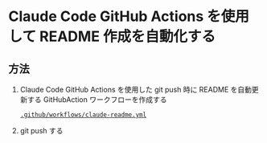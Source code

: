 # Claude Code GitHub Actions を使用して README 作成を自動化する

## 方法

1. Claude Code GitHub Actions を使用した git push 時に README を自動更新する GitHubAction ワークフローを作成する

    [`.github/workflows/claude-readme.yml`](../../.github/workflows/claude-readme.yml)

1. git push する
